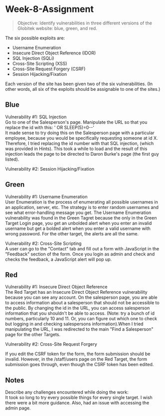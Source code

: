 # Week-8-Assignment

> Objective: Identify vulnerabilities in three different versions of the Globitek website: blue, green, and red.

The six possible exploits are:
* Username Enumeration
* Insecure Direct Object Reference (IDOR)
* SQL Injection (SQLi)
* Cross-Site Scripting (XSS)
* Cross-Site Request Forgery (CSRF)
* Session Hijacking/Fixation

Each version of the site has been given two of the six vulnerabilities. (In other words, all six of the exploits should be assignable to one of the sites.)

## Blue

Vulnerability #1: SQL Injection  
Go to one of the Salesperson's page. Manipulate the URL so that you replace the id with this: ' OR SLEEP(5)=0--'  
It made sense to try doing this on the Salesperson page with a particular employee, because you would be specifically requesting someone at id X. Therefore, I tried replacing the id number with that SQL injection, (which was provided in Hints). This took a while to load and the result of this injection leads the page to be directed to Daron Burke's page (the first guy listed). 

Vulnerability #2: Session Hijacking/Fixation  



## Green

Vulnerability #1: Username Enumeration  
User Enumeration is the process of enumerating all possible usernames in an application, server, etc. The strategy is to enter random usernames and see what error-handling message you get. The Username Enumeration vulnerability was found in the Green Tagret because the only in the Green Target Login page, you get an unbolded alert when you enter an invalid username but get a bolded alert when you enter a valid username with wrong password. For the other target, the alerts are all the same.   

Vulnerability #2: Cross-Site Scripting  
A user can go to the "Contact" tab and fill out a form with JavaScript in the "Feedback" section of the form. Once you login as admin and check and checks the feedback, a JavaScript alert will pop up. 


## Red

Vulnerability #1: Insecure Direct Object Reference  
The Red Target has an Insecure Direct Object Reference vulnerability because you can see any account. On the salesperson page, you are able to access information about a salesperson that should not be accessible to the public. By changing the id in the URL, you can access salesperson information that you shouldn't be able to access. (Note: try a bunch of id numbers, particularly 10 and 11. Or, you can figure out which one to check but logging in and checking salespersons information).When I tried manipulating the URL, I was redirected to the main "Find a Salesperson" page for the other Targets.  

Vulnerability #2: Cross-Site Request Forgery  

If you edit the CSRF token for the form, the form submission should be invalid. However, in the /staff/users page on the Red Target, the form submission goes through, even though the CSRF token has been edited. 


## Notes

Describe any challenges encountered while doing the work:  
It took so long to try every possible things for every single target. I wish there were a bit more guidance. Also, had an issue with accessing the admin page. 
